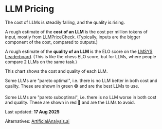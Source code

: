 # LLM Pricing

The cost of LLMs is steadily falling, and the quality is rising.

A rough estimate of the **cost of an LLM** is
the cost per million tokens of input, mostly from [LLMPriceCheck](https://llmpricecheck.com/).
(Typically, inputs are the bigger component of the cost, compared to outputs.)

A rough estimate of the **quality of an LLM** is
the ELO score on the [LMSYS Leaderboard](https://lmarena.ai/).
(This is like the chess ELO score, but for LLMs, where people compare 2 LLMs on the same task.)

This chart shows the cost and quality of each LLM.

Some LLMs are "pareto optimal", i.e. there is no LLM better in both cost and quality.
These are shown in green 🟢 and are the best LLMs to use.

Some LLMs are "pareto suboptimal", i.e. there is no LLM worse in both cost and quality.
These are shown in red 🔴 and are the LLMs to avoid.

Last updated: **17 Aug 2025**

Alternatives: [ArtificialAnalysis.ai](https://artificialanalysis.ai/)

<!--

# How to update

- Go to each of these pages
  - https://lmarena.ai/leaderboard/text
  - https://lmarena.ai/leaderboard/text/hard-prompts
  - https://lmarena.ai/leaderboard/text/coding
- Use the <https://tools.s-anand.net/page2md/> bookmarklet to get the page as Markdown
- Paste at <https://tools.s-anand.net/md2csv/> and copy as CSV
- Update `elo.csv` via lookups

# Billing rates

Run `uv run billing.py` to get the per-hour output "billing rates" of LLMs in billing.json.

Blog post: https://www.s-anand.net/blog/wage-rates-of-nations-and-llms/
ChatGPT analysis: https://chatgpt.com/share/68317a06-0cac-800c-ad6f-13646ceb489f

-->
